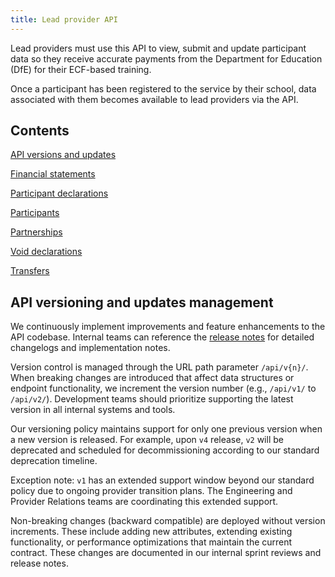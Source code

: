 ```yaml
---
title: Lead provider API
---
```


Lead providers must use this API to view, submit and update participant data so they receive accurate payments from the Department for Education (DfE) for their ECF-based training.

Once a participant has been registered to the service by their school, data associated with them becomes available to lead providers via the API.

## Contents

[API versions and updates](#api-versions-and-updates)

[Financial statements](/service-rules/ecf1/statements)

[Participant declarations](/service-rules/ecf1/participant-declarations)

[Participants](/service-rules/ecf1/participants)

[Partnerships](/service-rules/ecf1/partnerships)

[Void declarations](/service-rules/ecf1/void-declarations)

[Transfers](/service-rules/ecf1/transfers)

## API versioning and updates management

We continuously implement improvements and feature enhancements to the API codebase. Internal teams can reference the <a href="https://manage-training-for-early-career-teachers.education.gov.uk/api-reference/release-notes.html" target="_blank">release notes</a> for detailed changelogs and implementation notes.

Version control is managed through the URL path parameter `/api/v{n}/`. When breaking changes are introduced that affect data structures or endpoint functionality, we increment the version number (e.g., `/api/v1/` to `/api/v2/`). Development teams should prioritize supporting the latest version in all internal systems and tools.

Our versioning policy maintains support for only one previous version when a new version is released. For example, upon `v4` release, `v2` will be deprecated and scheduled for decommissioning according to our standard deprecation timeline.

Exception note: `v1` has an extended support window beyond our standard policy due to ongoing provider transition plans. The Engineering and Provider Relations teams are coordinating this extended support.

Non-breaking changes (backward compatible) are deployed without version increments. These include adding new attributes, extending existing functionality, or performance optimizations that maintain the current contract. These changes are documented in our internal sprint reviews and release notes.
